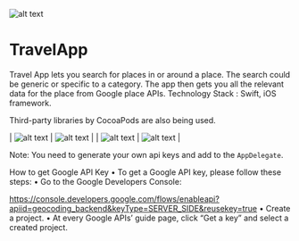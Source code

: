 ![alt text](https://raw.githubusercontent.com/DivyaGodayal/TravelApp/master/WebsiteImages/Storyboard.png)

# TravelApp
 Travel App lets you search for places in or around a place. The search could be generic or specific to a category. The app then gets you all the relevant data for the place from Google place APIs. 
 Technology Stack : Swift, iOS framework. 
                      
 Third-party libraries by CocoaPods are also being used.


| ![alt text](https://raw.githubusercontent.com/DivyaGodayal/TravelApp/master/WebsiteImages/Search.png)  | ![alt text](https://raw.githubusercontent.com/DivyaGodayal/TravelApp/master/WebsiteImages/SearchResults.png) |
| ![alt text](https://raw.githubusercontent.com/DivyaGodayal/TravelApp/master/WebsiteImages/Favorites.png)  | ![alt text](https://raw.githubusercontent.com/DivyaGodayal/TravelApp/master/WebsiteImages/GoogleMaps.png) |

Note: You need to generate your own api keys and add to the `AppDelegate`.

How to get Google API Key
• To get a Google API key, please follow these steps:
• Go to the Google Developers Console:

https://console.developers.google.com/flows/enableapi?apiid=geocoding_backend&keyType=SERVER_SIDE&reusekey=true
• Create a project.
• At every Google APIs’ guide page, click “Get a key” and select a created project.